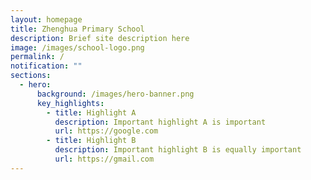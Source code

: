 ```yaml
---
layout: homepage
title: Zhenghua Primary School
description: Brief site description here
image: /images/school-logo.png
permalink: /
notification: ""
sections:
  - hero:
      background: /images/hero-banner.png
      key_highlights:
        - title: Highlight A
          description: Important highlight A is important
          url: https://google.com
        - title: Highlight B
          description: Important highlight B is equally important
          url: https://gmail.com
---
```

